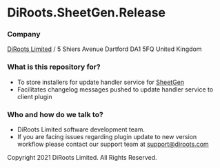 # DiRoots.SheetGen.Release

### Company

[DiRoots Limited](https://diroots.com/) / 5 Shiers Avenue Dartford DA1 5FQ United Kingdom

### What is this repository for?

- To store installers for update handler service for [SheetGen](https://diroots.com/revit-plugins/batch-create-revit-sheets-and-place-views-with-sheetgen/)
- Facilitates changelog messages pushed to update handler service to client plugin

### Who and how do we talk to?

- DiRoots Limited software development team.
- If you are facing issues regarding plugin update to new version workflow please contact our support team at support@diroots.com

Copyright 2021 DiRoots Limited. All Rights Reserved.
